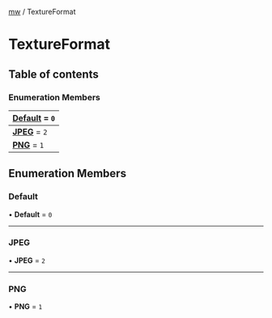 [mw](../modules/Core.mw.md) / TextureFormat

# TextureFormat <Badge type="tip" text="Enumeration" /> <Score text="TextureFormat" />

## Table of contents

### Enumeration Members <Score text="Enumeration" /> 
| **[Default](mw.TextureFormat.md#default)** = ``0``  |
| :----- |
| **[JPEG](mw.TextureFormat.md#jpeg)** = ``2`` |
| **[PNG](mw.TextureFormat.md#png)** = ``1`` |

## Enumeration Members

### Default <Score text="Default" /> 

• **Default** = ``0``

___

### JPEG <Score text="JPEG" /> 

• **JPEG** = ``2``

___

### PNG <Score text="PNG" /> 

• **PNG** = ``1``
